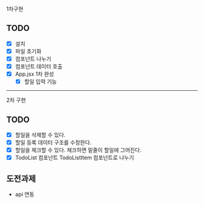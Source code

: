 1차구현
## TODO
- [x] 설치
- [x] 파일 초기화
- [x] 컴포넌트 나누기
- [x] 컴포넌트 데이터 호출
- [x] App.jsx 1차 완성
  - [x] 할일 입력 기능
---

2차 구현
## TODO
- [x] 할일을 삭제할 수 있다.
- [x] 할일 등록 데이터 구조를 수정한다.
- [x] 할일을 체크할 수 있다. 체크하면 밑줄이 할일에 그어진다.
- [x] TodoList 컴포넌트 TodoListItem 컴포넌트로 나누기
## 도전과제
- api 연동
